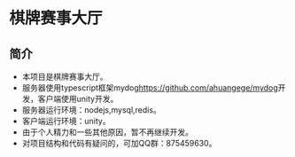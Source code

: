 棋牌赛事大厅
===========================


## 简介

* 本项目是棋牌赛事大厅。
* 服务器使用typescript框架mydog<https://github.com/ahuangege/mydog>开发，客户端使用unity开发。
* 服务器运行环境：nodejs,mysql,redis。
* 客户端运行环境：unity。
* 由于个人精力和一些其他原因，暂不再继续开发。
* 对项目结构和代码有疑问的，可加QQ群：875459630。
